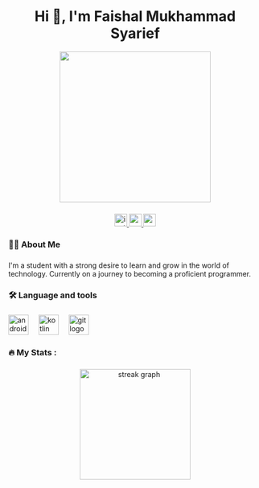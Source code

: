 <h1 align="center">Hi 👋, I'm Faishal Mukhammad Syarief</h1>

<div align="center">
  <img height="300" src="https://i.pinimg.com/originals/77/ca/a3/77caa32884d735d439ade45ba37feaf2.gif"  />
</div>

###

<div align="center">
  <a href="https://www.instagram.com/_zhalz_/">
    <img src="https://img.shields.io/static/v1?message=Instagram&logo=instagram&label=&color=E1306C&logoColor=white&labelColor=&style=for-the-badge" height="25" alt="instagram logo"  />
  </a>
  <a href="https://www.youtube.com/@faishalmukhammadsyarief5170">
    <img src="https://img.shields.io/static/v1?message=Youtube&logo=youtube&label=&color=FF0000&logoColor=white&labelColor=&style=for-the-badge" height="25" alt="youtube logo"  />
  </a>
  <a href="mailto:faishalmukhammadsyarief@gmail.com">
    <img src="https://img.shields.io/static/v1?message=Gmail&logo=gmail&label=&color=DB4437&logoColor=white&labelColor=&style=for-the-badge" height="25" alt="gmail logo"  />
  </a>
</div>

###

<h3 align="left">👩‍💻  About Me</h3>

###

<p align="left">I'm a student with a strong desire to learn and grow in the world of technology. Currently on a journey to becoming a proficient programmer.</p>

###

<h3 align="left">🛠 Language and tools</h3>

###

<div align="left">
  <img src="https://cdn.jsdelivr.net/gh/devicons/devicon/icons/androidstudio/androidstudio-original.svg" height="40" alt="androidstudio logo"  />
  <img width="12" />
  <img src="https://cdn.jsdelivr.net/gh/devicons/devicon/icons/kotlin/kotlin-original.svg" height="40" alt="kotlin logo"  />
  <img width="12" />
  <img src="https://cdn.jsdelivr.net/gh/devicons/devicon/icons/git/git-original.svg" height="40" alt="git logo"  />
</div>

###

<h3 align="left">🔥   My Stats :</h3>

###

<div align="center">
  <img src="https://streak-stats.demolab.com?user=FaishalMukhammadSyarief&locale=en&mode=daily&theme=dark&hide_border=false&border_radius=5&order=3" height="220" alt="streak graph"  />
</div>

###
